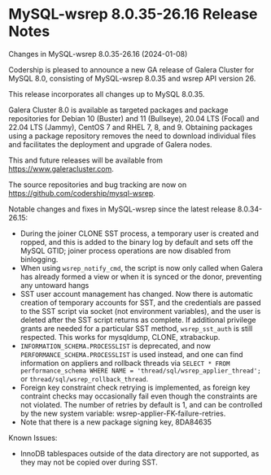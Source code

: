 # MySQL-wsrep 8.0.35-26.16 Release Notes

Changes in MySQL-wsrep 8.0.35-26.16 (2024-01-08)

Codership is pleased to announce a new GA release of Galera Cluster for MySQL 8.0, consisting of MySQL-wsrep 8.0.35 and wsrep API version 26.

This release incorporates all changes up to MySQL 8.0.35.

Galera Cluster 8.0 is available as targeted packages and package repositories for Debian 10 (Buster) and 11 (Bullseye), 20.04 LTS (Focal) and 22.04 LTS (Jammy), CentOS 7 and RHEL 7, 8, and 9. Obtaining packages using a package repository removes the need to download individual files and facilitates the deployment and upgrade of Galera nodes.

This and future releases will be available from https://www.galeracluster.com.

The source repositories and bug tracking are now on https://github.com/codership/mysql-wsrep.

Notable changes and fixes in MySQL-wsrep since the latest release 8.0.34-26.15:

* During the joiner CLONE SST process, a temporary user is created and ropped, and this is added to the binary log by default and sets off the MySQL GTID; joiner process operations are now disabled from binlogging.
* When using `wsrep_notify_cmd`, the script is now only called when Galera has already formed a view or when it is synced or the donor, preventing any untoward hangs
* SST user account management has changed. Now there is automatic creation of temporary accounts for SST, and the credentials are passed to the SST script via socket (not environment variables), and the user is deleted after the SST script returns as complete. If additional privilege grants are needed for a particular SST method, `wsrep_sst_auth` is still respected. This works for mysqldump, CLONE, xtrabackup.
* `INFORMATION_SCHEMA.PROCESSLIST` is deprecated, and now `PERFORMANCE_SCHEMA.PROCESSLIST` is used instead, and one can find information on appliers and rollback threads via `SELECT * FROM performance_schema WHERE NAME = 'thread/sql/wsrep_applier_thread';` or `thread/sql/wsrep_rollback_thread`.
* Foreign key constraint check retrying is implemented, as foreign key contraint checks may occasionally fail even though the constraints are not violated. The number of retries by default is 1, and can be controlled by the new system variable: wsrep-applier-FK-failure-retries.
* Note that there is a new package signing key, 8DA84635

Known Issues:

* InnoDB tablespaces outside of the data directory are not supported, as they may not be copied over during SST.
